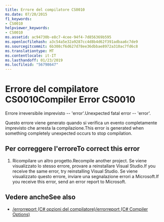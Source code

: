 ```yaml
---
title: Errore del compilatore CS0010
ms.date: 07/20/2015
f1_keywords:
- CS0010
helpviewer_keywords:
- CS0010
ms.assetid: ac94730b-e8c7-4cee-94f4-7d856369b595
ms.openlocfilehash: a3c54a5e32a9287cc4d8b4d62f391adbaa6c7de9
ms.sourcegitcommit: 6b308cf6d627d78ee36dbbae8972a310ac7fd6c8
ms.translationtype: MT
ms.contentlocale: it-IT
ms.lasthandoff: 01/23/2019
ms.locfileid: "56798647"
---
```

# <a name="compiler-error-cs0010"></a><span data-ttu-id="4597e-102">Errore del compilatore CS0010</span><span class="sxs-lookup"><span data-stu-id="4597e-102">Compiler Error CS0010</span></span>
<span data-ttu-id="4597e-103">Errore irreversibile imprevisto -- 'error'.</span><span class="sxs-lookup"><span data-stu-id="4597e-103">Unexpected fatal error -- 'error'.</span></span>  
  
 <span data-ttu-id="4597e-104">Questo errore viene generato quando si verifica un evento completamente imprevisto che arresta la compilazione.</span><span class="sxs-lookup"><span data-stu-id="4597e-104">This error is generated when something completely unexpected occurs to stop compilation.</span></span>  
  
## <a name="to-correct-this-error"></a><span data-ttu-id="4597e-105">Per correggere l'errore</span><span class="sxs-lookup"><span data-stu-id="4597e-105">To correct this error</span></span>  
  
1.  <span data-ttu-id="4597e-106">Ricompilare un altro progetto.</span><span class="sxs-lookup"><span data-stu-id="4597e-106">Recompile another project.</span></span> <span data-ttu-id="4597e-107">Se viene visualizzato lo stesso errore, provare a reinstallare Visual Studio.</span><span class="sxs-lookup"><span data-stu-id="4597e-107">If you receive the same error, try reinstalling Visual Studio.</span></span> <span data-ttu-id="4597e-108">Se viene visualizzato questo errore, inviare una segnalazione errori a Microsoft.</span><span class="sxs-lookup"><span data-stu-id="4597e-108">If you receive this error, send an error report to Microsoft.</span></span>  
  
## <a name="see-also"></a><span data-ttu-id="4597e-109">Vedere anche</span><span class="sxs-lookup"><span data-stu-id="4597e-109">See also</span></span>

- [<span data-ttu-id="4597e-110">/errorreport (C# opzioni del compilatore)</span><span class="sxs-lookup"><span data-stu-id="4597e-110">/errorreport (C# Compiler Options)</span></span>](../../csharp/language-reference/compiler-options/errorreport-compiler-option.md)
